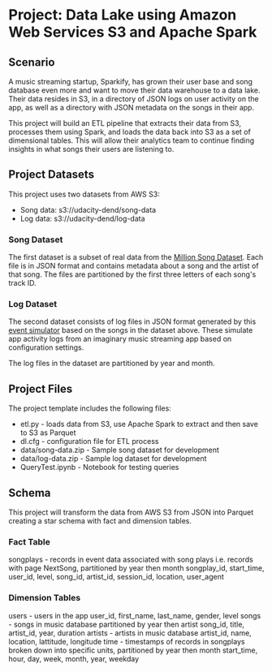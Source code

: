 # Project: Data Lake using Amazon Web Services S3 and Apache Spark

## Scenario

A music streaming startup, Sparkify, has grown their user base and song database even more and want to move their data warehouse to a data lake. Their data resides in S3, in a directory of JSON logs on user activity on the app, as well as a directory with JSON metadata on the songs in their app.

This project will build an ETL pipeline that extracts their data from S3, processes them using Spark, and loads the data back into S3 as a set of dimensional tables. This will allow their analytics team to continue finding insights in what songs their users are listening to.

## Project Datasets

This project uses two datasets from AWS S3:

* Song data: s3://udacity-dend/song-data
* Log data: s3://udacity-dend/log-data

### Song Dataset

The first dataset is a subset of real data from the [Million Song Dataset](https://labrosa.ee.columbia.edu/millionsong/). Each file is in JSON format and contains metadata about a song and the artist of that song. The files are partitioned by the first three letters of each song's track ID.

### Log Dataset

The second dataset consists of log files in JSON format generated by this [event simulator](https://github.com/Interana/eventsim) based on the songs in the dataset above. These simulate app activity logs from an imaginary music streaming app based on configuration settings.

The log files in the dataset are partitioned by year and month.

## Project Files

The project template includes the following files:

* etl.py - loads data from S3, use Apache Spark to extract and then save to S3 as Parquet
* dl.cfg - configuration file for ETL process
* data/song-data.zip - Sample song dataset for development
* data/log-data.zip - Sample log dataset for development
* QueryTest.ipynb - Notebook for testing queries

## Schema

This project will transform the data from AWS S3 from JSON into Parquet creating a star schema with fact and dimension tables.

### Fact Table

songplays - records in event data associated with song plays i.e. records with page NextSong, partitioned by year then month
    songplay_id, start_time, user_id, level, song_id, artist_id, session_id, location, user_agent

### Dimension Tables

users - users in the app
    user_id, first_name, last_name, gender, level
songs - songs in music database partitioned by year then artist
    song_id, title, artist_id, year, duration
artists - artists in music database
    artist_id, name, location, lattitude, longitude
time - timestamps of records in songplays broken down into specific units, partitioned by year then month
    start_time, hour, day, week, month, year, weekday